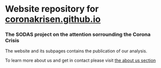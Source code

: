 # Website repository for [coronakrisen.github.io](coronakrisen.github.io)



### The SODAS project on the attention sorrounding the Corona Crisis

The website and its subpages contains the publication of our analysis.

To learn more about us and get in contact please visit [the about us section](coronakrisen.github.io/Om%20os)
